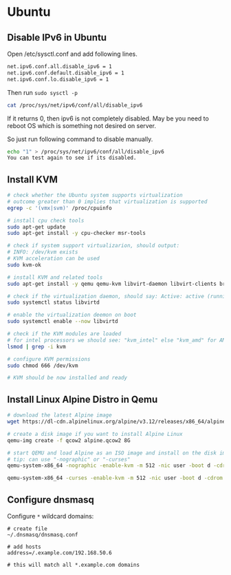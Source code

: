# Ubuntu

## Disable IPv6 in Ubuntu

Open /etc/sysctl.conf and add following lines.

```bash
net.ipv6.conf.all.disable_ipv6 = 1
net.ipv6.conf.default.disable_ipv6 = 1
net.ipv6.conf.lo.disable_ipv6 = 1
```

Then run `sudo sysctl -p`

```bash
cat /proc/sys/net/ipv6/conf/all/disable_ipv6
```

If it returns 0, then ipv6 is not completely disabled. May be you need to reboot OS which is something not desired on server.

So just run following command to disable manually.

```bash
echo "1" > /proc/sys/net/ipv6/conf/all/disable_ipv6
You can test again to see if its disabled.
```

## Install KVM

```bash
# check whether the Ubuntu system supports virtualization
# outcome greater than 0 implies that virtualization is supported
egrep -c '(vmx|svm)' /proc/cpuinfo

# install cpu check tools
sudo apt-get update
sudo apt-get install -y cpu-checker msr-tools

# check if system support virtualizarion, should output:
# INFO: /dev/kvm exists
# KVM acceleration can be used
sudo kvm-ok

# install KVM and related tools
sudo apt-get install -y qemu qemu-kvm libvirt-daemon libvirt-clients bridge-utils virt-manager

# check if the virtualization daemon, should say: Active: active (running) ...
sudo systemctl status libvirtd

# enable the virtualization deemon on boot
sudo systemctl enable --now libvirtd

# check if the KVM modules are loaded
# for intel processors we should see: "kvm_intel" else "kvm_amd" for AMD processors
lsmod | grep -i kvm

# configure KVM permissions
sudo chmod 666 /dev/kvm

# KVM should be now installed and ready
```

## Install Linux Alpine Distro in Qemu

```bash
# download the latest Alpine image
wget https://dl-cdn.alpinelinux.org/alpine/v3.12/releases/x86_64/alpine-standard-3.12.3-x86_64.iso

# create a disk image if you want to install Alpine Linux
qemu-img create -f qcow2 alpine.qcow2 8G

# start QEMU and load Alpine as an ISO image and install on the disk image created
# tip: can use "-nographic" or "-curses"
qemu-system-x86_64 -nographic -enable-kvm -m 512 -nic user -boot d -cdrom alpine-standard-3.12.3-x86_64.iso -hda alpine.qcow2

qemu-system-x86_64 -curses -enable-kvm -m 512 -nic user -boot d -cdrom alpine-virt-3.12.3-x86_64.iso -hda alpine.qcow2

```

## Configure dnsmasq

Configure `*` wildcard domains:

```
# create file 
~/.dnsmasq/dnsmasq.conf

# add hosts
address=/.example.com/192.168.50.6

# this will match all *.example.com domains
```


